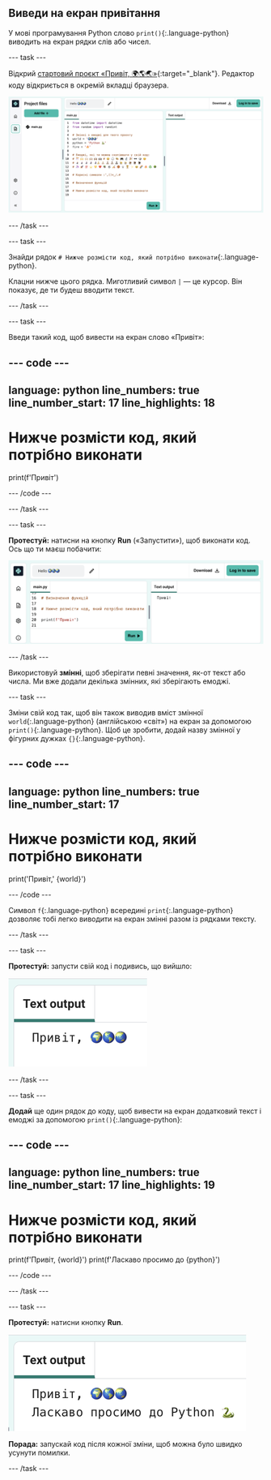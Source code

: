 ## Виведи на екран привітання

У мові програмування Python слово `print()`{:.language-python} виводить на екран рядки слів або чисел.

--- task ---

Відкрий [стартовий проєкт «Привіт, 🌍🌎🌏»](https://editor.raspberrypi.org/uk-UA/projects/hello-world-starter){:target="_blank"}. Редактор коду відкриється в окремій вкладці браузера.

![Редактор із кодом стартового проєкту зліва в області коду. Праворуч знаходиться порожнє поле для виведення даних.](images/starter_project.png)

--- /task ---

--- task ---

Знайди рядок `# Нижче розмісти код, який потрібно виконати`{:.language-python}.

Клацни нижче цього рядка. Миготливий символ `|` — це курсор. Він показує, де ти будеш вводити текст.

--- /task ---

--- task ---

Введи такий код, щоб вивести на екран слово «Привіт»:

--- code ---
---
language: python
line_numbers: true
line_number_start: 17
line_highlights: 18
---
# Нижче розмісти код, який потрібно виконати
print(f'Привіт')

--- /code ---

--- /task ---

--- task ---

**Протестуй:** натисни на кнопку **Run** («Запустити»), щоб виконати код. Ось що ти маєш побачити:

![Кнопка Run («Запустити») підсвічена. У полі виведення даних написане слово «Привіт». ](images/run_hello.png)

--- /task ---

Використовуй **змінні**, щоб зберігати певні значення, як-от текст або числа. Ми вже додали декілька змінних, які зберігають емоджі.

--- task ---

Зміни свій код так, щоб він також виводив вміст змінної `world`{:.language-python} (англійською «світ») на екран за допомогою `print()`{:.language-python}. Щоб це зробити, додай назву змінної у фігурних дужках `{}`{:.language-python}.


--- code ---
---
language: python
line_numbers: true
line_number_start: 17
---
# Нижче розмісти код, який потрібно виконати
print('Привіт,' {world}')

--- /code --- 

Символ `f`{:.language-python} всередині `print`{:.language-python} дозволяє тобі легко виводити на екран змінні разом із рядками тексту.

--- /task ---

--- task ---

**Протестуй:** запусти свій код і подивись, що вийшло:

![Оновлений рядок коду в області коду зі словом «Привіт», після якого в області виводу бачимо три емоджі земної кулі.](images/run_hello_world.png)

--- /task ---

--- task ---

**Додай** ще один рядок до коду, щоб вивести на екран додатковий текст і емоджі за допомогою `print()`{:.language-python}:

--- code ---
---
language: python
line_numbers: true
line_number_start: 17
line_highlights: 19
---
# Нижче розмісти код, який потрібно виконати
print(f'Привіт, {world}')
print(f'Ласкаво просимо до {python}')

--- /code ---

--- /task ---

--- task ---

**Протестуй:** натисни кнопку **Run**.

![Додатковий рядок коду в області коду зі словом «Привіт», після якого бачимо три емоджі земної кулі та слова «Ласкаво просимо до», після яких бачимо емоджі змії в області виводу.](images/run_multiple.png)

**Порада:** запускай код після кожної зміни, щоб можна було швидко усунути помилки.


--- /task ---


